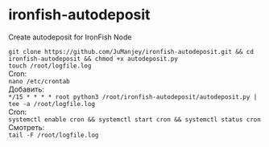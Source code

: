 # ironfish-autodeposit
Create autodeposit for IronFish Node

`git clone https://github.com/JuManjey/ironfish-autodeposit.git && cd ironfish-autodeposit && chmod +x autodeposit.py`  
`touch /root/logfile.log`  
Cron:  
`nano /etc/crontab`  
Добавить:  
`*/15 * * * * root python3 /root/ironfish-autodeposit/autodeposit.py | tee -a /root/logfile.log`  
Cron:  
`systemctl enable cron && systemctl start cron && systemctl status cron`  
Смотреть:  
`tail -F /root/logfile.log`  
